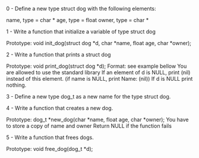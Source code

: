 0 - Define a new type struct dog with the following elements:

name, type = char *
age, type = float
owner, type = char *

1 - Write a function that initialize a variable of type struct dog

Prototype: void init_dog(struct dog *d, char *name, float age, char *owner);

2 - Write a function that prints a struct dog

Prototype: void print_dog(struct dog *d);
Format: see example bellow
You are allowed to use the standard library
If an element of d is NULL, print (nil) instead of this element. (if name is NULL, print Name: (nil))
If d is NULL print nothing.

3 - Define a new type dog_t as a new name for the type struct dog.

4 - Write a function that creates a new dog.

Prototype: dog_t *new_dog(char *name, float age, char *owner);
You have to store a copy of name and owner
Return NULL if the function fails

5 - Write a function that frees dogs.

Prototype: void free_dog(dog_t *d);